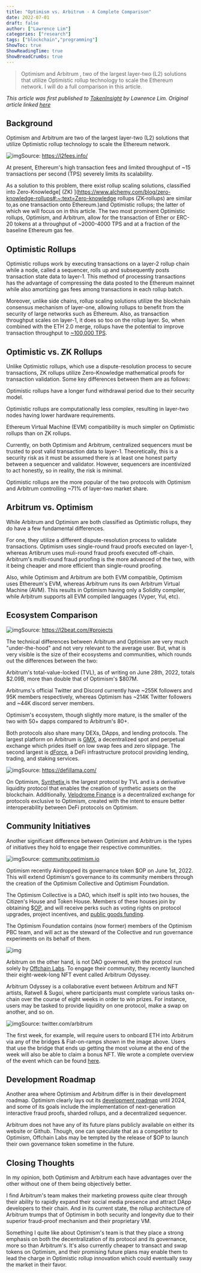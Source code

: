 ```yaml
---
title: "Optimism vs. Arbitrum - A Complete Comparison"
date: 2022-07-01
draft: false
author: ["Lawrence Lim"]
categories: ["research"]
tags: ["blockchain","programming"]
ShowToc: true
ShowReadingTime: true
ShowBreadCrumbs: true
---
```

> Optimism and Arbitrum , two of the largest layer-two (L2) solutions that utilize Optimistic rollup technology to scale the Ethereum network. I will do a full comparison in this article.

*This article was first published to [TokenInsight](https://tokeninsight.com/en/cryptocurrencies) by Lawrence Lim. Original article linked [here](https://tokeninsight.com/en/research/miscellaneous/vitalik-s-vision-ethcc-paris-recap)*

## Background

Optimism and Arbitrum are two of the largest layer-two (L2) solutions that utilize Optimistic rollup technology to scale the Ethereum network.

![img](https://tokeninsight.com/cdn-cgi/image/width=750,fit=cover,quality=85/https://image.tokeninsight.com/feishuimage/202207010833367a2599ca-6c67-4deb-a99c-b028445667c7.jpg)Source: https://l2fees.info/

At present, Ethereum's high transaction fees and limited throughput of ~15 transactions per second (TPS) severely limits its scalability.

As a solution to this problem, there exist rollup scaling solutions, classified into Zero-Knowledge[ (ZK) ](https://www.alchemy.com/blog/zero-knowledge-rollups#:~:text=Zero-knowledge rollups (ZK-rollups) are similar to,as one transaction onto Ethereum.)and Optimistic rollups; the latter of which we will focus on in this article. The two most prominent Optimistic rollups, Optimism, and Arbitrum, allow for the transaction of Ether or ERC-20 tokens at a throughput of ~2000-4000 TPS and at a fraction of the baseline Ethereum gas fee.

## Optimistic Rollups

Optimistic rollups work by executing transactions on a layer-2 rollup chain while a node, called a sequencer, rolls up and subsequently posts transaction state data to layer-1. This method of processing transactions has the advantage of compressing the data posted to the Ethereum mainnet while also amortizing gas fees among transactions in each rollup batch.

Moreover, unlike side chains, rollup scaling solutions utilize the blockchain consensus mechanism of layer-one, allowing rollups to benefit from the security of large networks such as Ethereum. Also, as transaction throughput scales on layer-1, it does so too on the rollup layer. So, when combined with the ETH 2.0 merge, rollups have the potential to improve transaction throughput to [~100,000 TPS](https://twitter.com/VitalikButerin/status/1277961594958471168?ref_src=twsrc^tfw|twcamp^tweetembed|twterm^1277961594958471168|twgr^|twcon^s1_c10&ref_url=https%3A%2F%2Fdecrypt.co%2F34204%2Fethereum-2-0-will-walk-and-roll-for-two-years-before-it-can-run).

## Optimistic vs. ZK Rollups

Unlike Optimistic rollups, which use a dispute-resolution process to secure transactions, ZK rollups utilize Zero-Knowledge mathematical proofs for transaction validation. Some key differences between them are as follows:

Optimistic rollups have a longer fund withdrawal period due to their security model.

Optimistic rollups are computationally less complex, resulting in layer-two nodes having lower hardware requirements.

Ethereum Virtual Machine (EVM) compatibility is much simpler on Optimistic rollups than on ZK rollups.

Currently, on both Optimism and Arbitrum, centralized sequencers must be trusted to post valid transaction data to layer-1. Theoretically, this is a security risk as it must be assumed there is at least one honest party between a sequencer and validator. However, sequencers are incentivized to act honestly, so in reality, the risk is minimal.

Optimistic rollups are the more popular of the two protocols with Optimism and Arbitrum controlling ~71% of layer-two market share.

## Arbitrum vs. Optimism

While Arbitrum and Optimism are both classified as Optimistic rollups, they do have a few fundamental differences.

For one, they utilize a different dispute-resolution process to validate transactions. Optimism uses single-round fraud proofs executed on layer-1, whereas Artibrum uses muli-round fraud proofs executed off-chain. Arbitrum's multi-round fraud proofing is the more advanced of the two, with it being cheaper and more efficient than single-round proofing.

Also, while Optimism and Arbitrum are both EVM compatible, Optimism uses Ethereum's EVM, whereas Arbitrum runs its own Arbitrum Virtual Machine (AVM). This results in Optimism having only a Solidity compiler, while Arbitrum supports all EVM compiled languages (Vyper, Yul, etc).

## Ecosystem Comparison

![img](https://tokeninsight.com/cdn-cgi/image/width=750,fit=cover,quality=85/https://image.tokeninsight.com/feishuimage/202207010833362ced18d9-da2b-4148-8c64-5d644a162238.jpg)Source: https://l2beat.com/#projects

The technical differences between Arbitrum and Optimism are very much "under-the-hood" and not very relevant to the average user. But, what is very visible is the size of their ecosystems and communities, which rounds out the differences between the two:

Arbitrum's total-value-locked (TVL), as of writing on June 28th, 2022, totals $2.09B, more than double that of Optimism's $807M.

Arbitrums's official Twitter and Discord currently have ~255K followers and 95K members respectively, whereas Optimism has ~214K Twitter followers and ~44K discord server members.

Optimism's ecosystem, though slightly more mature, is the smaller of the two with 50+ dapps compared to Arbitrum's 80+.

Both protocols also share many DEXs, DApps, and lending protocols. The largest platform on Arbitrum is [GMX](https://tokeninsight.com/en/coins/gmx/overview), a decentralized spot and perpetual exchange which prides itself on low swap fees and zero slippage. The second largest is [dForce](https://tokeninsight.com/en/coins/dforce/overview), a DeFi infrastructure protocol providing lending, trading, and staking services.

![img](https://tokeninsight.com/cdn-cgi/image/width=750,fit=cover,quality=85/https://image.tokeninsight.com/feishuimage/20220701083337cc1763a7-7c27-41c3-b4d2-47ded72eaaf7.jpg)Source: https://defillama.com/

On Optimism, [Synthetix ](https://tokeninsight.com/en/coins/synthetix-network-token/overview)is the largest protocol by TVL and is a derivative liquidity protocol that enables the creation of synthetic assets on the blockchain. Additionally, [Velodrome Finance](https://tokeninsight.com/en/coins/velodrome-finance/overview) is a decentralized exchange for protocols exclusive to Optimism, created with the intent to ensure better interoperability between DeFi protocols on Optimism.

## Community Initiatives

Another significant difference between Optimism and Arbitrum is the types of initiatives they hold to engage their respective communities.

![img](https://tokeninsight.com/cdn-cgi/image/width=750,fit=cover,quality=85/https://image.tokeninsight.com/feishuimage/202207010833376542312c-f339-4adb-9954-fa976602d853.jpg)Source: [community.optimism.io](https://community.optimism.io/)

Optimism recently Airdropped its governance token $OP on June 1st, 2022. This will extend Optimism's governance to its community members through the creation of the Optimism Collective and Optimism Foundation.

The Optimism Collective is a DAO, which itself is split into two houses, the Citizen's House and Token House. Members of these houses join by obtaining $[OP](https://tokeninsight.com/en/coins/optimism/overview), and will receive perks such as voting rights on protocol upgrades, project incentives, and [public goods funding](https://community.optimism.io/docs/governance/allocations/#retroactive-public-goods-funding).

The Optimism Foundation contains (now former) members of the Optimism PBC team, and will act as the steward of the Collective and run governance experiments on its behalf of them.

![img](https://tokeninsight.com/cdn-cgi/image/width=750,fit=cover,quality=85/https://image.tokeninsight.com/feishuimage/20220701083337bc27d5cf-80d2-48d6-b6f9-a536387b05b8.jpg)

Arbitrum on the other hand, is not DAO governed, with the protocol run solely by [Offchain Labs](https://offchainlabs.com/). To engage their community, they recently launched their eight-week-long NFT event called Arbitrum Odyssey.

Arbitrum Odyssey is a collaborative event between Arbitrum and NFT artists, Ratwell & Sugoi, where participants must complete various tasks on-chain over the course of eight weeks in order to win prizes. For instance, users may be tasked to provide liquidity on one protocol, make a swap on another, and so on.

![img](https://tokeninsight.com/cdn-cgi/image/width=750,fit=cover,quality=85/https://image.tokeninsight.com/feishuimage/20220701083338d9d6dd09-f07e-42b7-be55-b91148fecd6d.jpg)Source: twitter.com/arbitrum

The first week, for example, will require users to onboard ETH into Arbitrum via any of the bridges & Fiat-on-ramps shown in the image above. Users that use the bridge that ends up getting the most volume at the end of the week will also be able to claim a bonus NFT. We wrote a complete overview of the event which can be found [here](https://tokeninsight.com/en/research/analysts-pick/the-poems-in-the-arbitrum-odyssey).

## Development Roadmap

Another area where Optimism and Arbitrum differ is in their development roadmap. Optimism clearly lays out its [development roadmap](https://www.optimism.io/about) until 2024, and some of its goals include the implementation of next-generation interactive fraud proofs, sharded rollups, and a decentralized sequencer.

Arbitrum does not have any of its future plans publicly available on either its website or Github. Though, one can speculate that as a competitor to Optimism, Offchain Labs may be tempted by the release of $OP to launch their own governance token sometime in the future.

## Closing Thoughts

In my opinion, both Optimism and Arbitrum each have advantages over the other without one of them being objectively better.

I find Arbitrum's team makes their marketing prowess quite clear through their ability to rapidly expand their social media presence and attract DApp developers to their chain. And in its current state, the rollup architecture of Arbitrum trumps that of Optimism in both security and longevity due to their superior fraud-proof mechanism and their proprietary VM.

Something I quite like about Optimism's team is that they place a strong emphasis on both the decentralization of its protocol and its governance, more so than Arbitrum's. It's also currently cheaper to transact and swap tokens on Optimism, and their promising future plans may enable them to lead the charge in Optimistic rollup innovation which could eventually sway the market in their favor.
